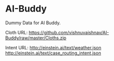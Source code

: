 # AI-Buddy
Dummy Data for AI Buddy.


Cloth URL:
https://github.com/vishnuvaishnav/AI-Buddy/raw/master/Cloths.zip


Intent URL:
http://einstein.ai/text/weather.json
http://einstein.ai/text/case_routing_intent.json
